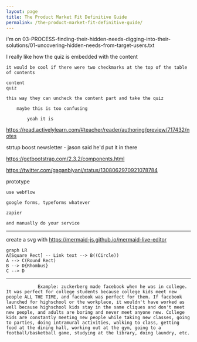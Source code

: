 ```yaml
---
layout: page
title: The Product Market Fit Definitive Guide
permalink: /the-product-market-fit-definitive-guide/
---
```


i'm on 03-PROCESS-finding-their-hidden-needs-digging-into-their-solutions/01-uncovering-hidden-needs-from-target-users.txt

I really like how the quiz is embedded with the content

	it would be cool if there were two checkmarks at the top of the table of contents

	content
	quiz

	this way they can uncheck the content part and take the quiz

		maybe this is too confusing 

			yeah it is

https://read.activelylearn.com/#teacher/reader/authoring/preview/717432/notes

strtup boost newsletter - jason said he'd put it in there

https://getbootstrap.com/2.3.2/components.html

https://twitter.com/gaganbiyani/status/1308062970921078784

prototype

	use webflow

	google forms, typeforms whatever

	zapier

	and manually do your service


----------------------
create a svg with https://mermaid-js.github.io/mermaid-live-editor
```mermaid
graph LR
A[Square Rect] -- Link text --> B((Circle))
A --> C(Round Rect)
B --> D{Rhombus}
C --> D
```
----------------------

                Example: zuckerberg made facebook when he was in college. It was perfect for college students because college kids meet new people ALL THE TIME, and facebook was perfect for them. If facebook launched for highschool or the workplace, it wouldn't have worked as well because highschool kids stay in the same cliques and don't meet new people, and adults are boring and never meet anyone new. College kids are constantly meeting new people while taking new classes, going to parties, doing intramural activities, walking to class, getting food at the dining hall, working out at the gym, going to a football/basketball game, studying at the library, doing laundry, etc. 
